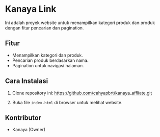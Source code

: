 # Kanaya Link

Ini adalah proyek website untuk menampilkan kategori produk dan produk dengan fitur pencarian dan pagination.

## Fitur
- Menampilkan kategori dan produk.
- Pencarian produk berdasarkan nama.
- Pagination untuk navigasi halaman.

## Cara Instalasi
1. Clone repository ini: https://github.com/cahyapbrt/kanaya_affliate.git

2. Buka file `index.html` di browser untuk melihat website.

## Kontributor
- Kanaya (Owner)
